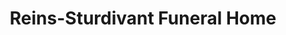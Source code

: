 ---
title: "Reins-Sturdivant Funeral Home"
url: /newland/reins-sturdivant-funeral-home/
shop: funeral directors
---